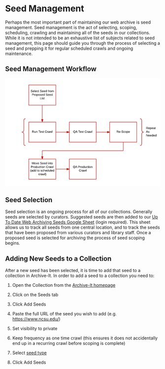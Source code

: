 # Seed Management

Perhaps the most important part of maintaining our web archive is seed management. Seed management is the act of selecting, scoping, scheduling, crawling and maintaining all of the seeds in our collections. While it is not intended to be an exhaustive list of subjects related to seed management, this page should guide you through the process of selecting a seed and prepping it for regular scheduled crawls and ongoing maintenance.

## Seed Management Workflow

![Seed Management Workflow](/img/seed-selection.png)
## Seed Selection
Seed selection is an ongoing process for all of our collections. Generally seeds are selected by curators. Suggested seeds are then added to our [Up To Date Web Archiving Seeds Google Sheet](https://docs.google.com/spreadsheets/d/1axqHiFjPW7nOCgAxgZjkIzzA76JM9nzbI4nQ3HUaqHw/edit#gid=1855863656) (login required). This sheet allows us to track all seeds from one central location, and to track the seeds that have been proposed from various curators and library staff. Once a proposed seed is selected for archiving the process of seed scoping begins.

## Adding New Seeds to a Collection
After a new seed has been selected, it is time to add that seed to a collection in Archive-It. In order to add a seed to a collection you need to:

1) Open the Collection from the [Archive-It homepage](https://five.partner.archive-it.org/972)

2) Click on the Seeds tab

3) Click Add Seeds

4) Paste the full URL of the seed you wish to add (e.g. https://www.ncsu.edu/)

5) Set visibility to private

6) Keep frequency as one time crawl (this ensures it does not accidentally end up in a recurring crawl before scoping is complete)

7) Select [seed type](https://support.archive-it.org/hc/en-us/articles/208332843-Assign-and-edit-a-seed-type-)

8) Click Add Seeds
